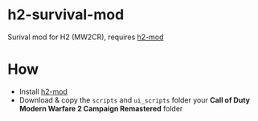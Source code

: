 # h2-survival-mod

Surival mod for H2 (MW2CR), requires [h2-mod](https://github.com/fedddddd/h2-mod#download)

# How
* Install [h2-mod](https://github.com/fedddddd/h2-mod#download)
* Download & copy the `scripts` and `ui_scripts` folder your **Call of Duty Modern Warfare 2 Campaign Remastered** folder
